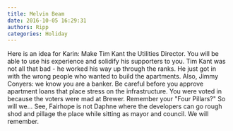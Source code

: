 ```yaml
---
title: Melvin Beam
date: 2016-10-05 16:29:31
authors: Ripp
categories: Holiday
---
```


 Here is an idea for Karin:  Make Tim Kant the Utilities Director.  You will be able to use his experience and solidify his supporters to you.  Tim Kant was not all that bad - he worked his way up through the ranks.  He just got in with the wrong people who wanted to build the apartments.
Also, Jimmy Conyers: we know you are a banker.  Be careful before you approve apartment loans that place stress on the infrastructure.  You were voted in because the voters were mad at Brewer.  Remember your "Four Pillars?"  So will we...
See, Fairhope is not Daphne where the developers can go rough shod and pillage the place while sitting as mayor and council.  We will remember.